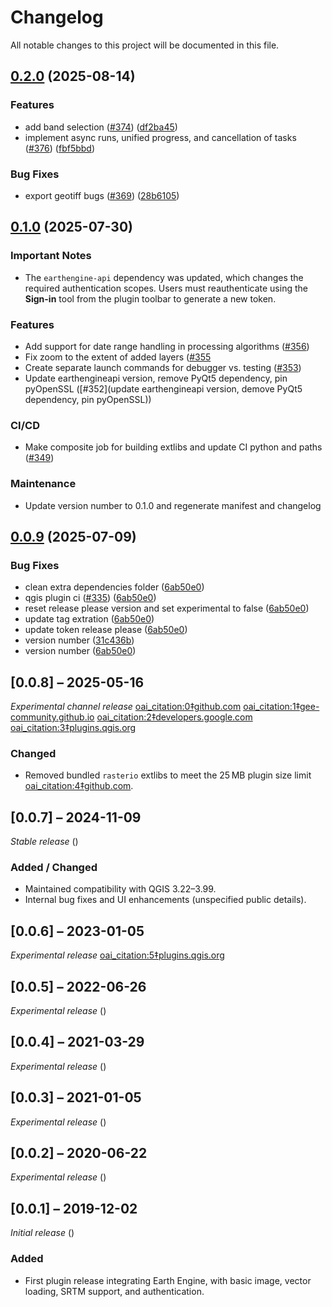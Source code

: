 # Changelog

All notable changes to this project will be documented in this file.

## [0.2.0](https://github.com/gee-community/qgis-earthengine-plugin/compare/v0.1.0...v0.2.0) (2025-08-14)


### Features

* add band selection ([#374](https://github.com/gee-community/qgis-earthengine-plugin/issues/374)) ([df2ba45](https://github.com/gee-community/qgis-earthengine-plugin/commit/df2ba45475ec6080eae5bd11473a1ca804c71b14))
* implement async runs, unified progress, and cancellation of tasks ([#376](https://github.com/gee-community/qgis-earthengine-plugin/issues/376)) ([fbf5bbd](https://github.com/gee-community/qgis-earthengine-plugin/commit/fbf5bbdd34ec501d103b971d343c65f66ec1173a))


### Bug Fixes

* export geotiff bugs ([#369](https://github.com/gee-community/qgis-earthengine-plugin/issues/369)) ([28b6105](https://github.com/gee-community/qgis-earthengine-plugin/commit/28b61052075dcb8b1e1bcf9d8175cd195e734dec))

## [0.1.0](https://github.com/gee-community/qgis-earthengine-plugin/compare/v0.0.9...v0.1.0) (2025-07-30)

### Important Notes

* The `earthengine-api` dependency was updated, which changes the required authentication scopes.
  Users must reauthenticate using the **Sign-in** tool from the plugin toolbar to generate a new token.

### Features

* Add support for date range handling in processing algorithms ([#356](https://github.com/gee-community/qgis-earthengine-plugin/pull/356))
* Fix zoom to the extent of added layers ([#355](https://github.com/gee-community/qgis-earthengine-plugin/pull/355)
* Create separate launch commands for debugger vs. testing ([#353](https://github.com/gee-community/qgis-earthengine-plugin/pull/353))
* Update earthengineapi version, remove PyQt5 dependency, pin pyOpenSSL ([#352](update earthengineapi version, demove PyQt5 dependency, pin pyOpenSSL))

### CI/CD

* Make composite job for building extlibs and update CI python and paths ([#349](https://github.com/gee-community/qgis-earthengine-plugin/pull/349))


### Maintenance

* Update version number to 0.1.0 and regenerate manifest and changelog

## [0.0.9](https://github.com/gee-community/qgis-earthengine-plugin/compare/0.0.8...v0.0.9) (2025-07-09)


### Bug Fixes

* clean extra dependencies folder ([6ab50e0](https://github.com/gee-community/qgis-earthengine-plugin/commit/6ab50e08e44b7e6bdcb893760c3d1e5768399cf9))
* qgis plugin ci ([#335](https://github.com/gee-community/qgis-earthengine-plugin/issues/335)) ([6ab50e0](https://github.com/gee-community/qgis-earthengine-plugin/commit/6ab50e08e44b7e6bdcb893760c3d1e5768399cf9))
* reset release please version and set experimental to false ([6ab50e0](https://github.com/gee-community/qgis-earthengine-plugin/commit/6ab50e08e44b7e6bdcb893760c3d1e5768399cf9))
* update tag extration ([6ab50e0](https://github.com/gee-community/qgis-earthengine-plugin/commit/6ab50e08e44b7e6bdcb893760c3d1e5768399cf9))
* update token release please ([6ab50e0](https://github.com/gee-community/qgis-earthengine-plugin/commit/6ab50e08e44b7e6bdcb893760c3d1e5768399cf9))
* version number ([31c436b](https://github.com/gee-community/qgis-earthengine-plugin/commit/31c436b9d219ecbd3c368b9e237f9e83b0d36cf0))
* version number ([6ab50e0](https://github.com/gee-community/qgis-earthengine-plugin/commit/6ab50e08e44b7e6bdcb893760c3d1e5768399cf9))

## [0.0.8] – 2025-05-16
*Experimental channel release*  [oai_citation:0‡github.com](https://github.com/gee-community/qgis-earthengine-plugin) [oai_citation:1‡gee-community.github.io](https://gee-community.github.io/qgis-earthengine-plugin/) [oai_citation:2‡developers.google.com](https://developers.google.com/earth-engine/docs/release-notes) [oai_citation:3‡plugins.qgis.org](https://plugins.qgis.org/plugins/ee_plugin/)  
### Changed
- Removed bundled `rasterio` extlibs to meet the 25 MB plugin size limit  [oai_citation:4‡github.com](https://github.com/gee-community/qgis-earthengine-plugin/issues/275).

## [0.0.7] – 2024-11-09
*Stable release* ()  
### Added / Changed
- Maintained compatibility with QGIS 3.22–3.99.
- Internal bug fixes and UI enhancements (unspecified public details).

## [0.0.6] – 2023-01-05
*Experimental release*  [oai_citation:5‡plugins.qgis.org](https://plugins.qgis.org/plugins/ee_plugin/)

## [0.0.5] – 2022-06-26
*Experimental release* ()

## [0.0.4] – 2021-03-29
*Experimental release* ()

## [0.0.3] – 2021-01-05
*Experimental release* ()

## [0.0.2] – 2020-06-22
*Experimental release* ()

## [0.0.1] – 2019-12-02
*Initial release* ()  
### Added
- First plugin release integrating Earth Engine, with basic image, vector loading, SRTM support, and authentication.
